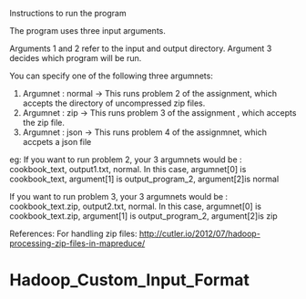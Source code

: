 Instructions to run the program 


The program uses three input arguments.

Arguments 1 and 2 refer to the input and output directory. Argument 3 decides which program will be run.

You can specify one of the following three argumnets:

1)  Argumnet : normal  -> This runs problem 2 of the assignment, which accepts the directory of uncompressed zip files.
2) Argumnet : zip -> This runs problem 3 of the assignment , which accepts the zip file.
3) Argumnet : json -> This runs problem 4 of the assignmnet, which accpets a json file


eg:
If you want to run problem 2, your 3 argumnets would be : cookbook_text, output1.txt, normal. In this case, argumnet[0] is cookbook_text, argument[1] is output_program_2, argument[2]is normal


If you want to run problem 3, your 3 argumnets would be : cookbook_text.zip, output2.txt, normal. In this case, argumnet[0] is cookbook_text.zip, argument[1] is output_program_2, argument[2]is zip


References:
For handling zip files:
http://cutler.io/2012/07/hadoop-processing-zip-files-in-mapreduce/


# Hadoop_Custom_Input_Format
